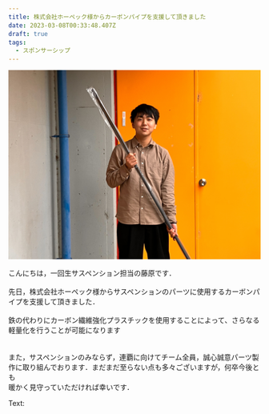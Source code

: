 ```yaml
---
title: 株式会社ホーペック様からカーボンパイプを支援して頂きました
date: 2023-03-08T00:33:48.407Z
draft: true
tags:
  - スポンサーシップ
---
```

![](17697875292007.jpg)

こんにちは，一回生サスペンション担当の藤原です．\
\
先日，株式会社ホーペック様からサスペンションのパーツに使用するカーボンパイプを支援して頂きました．\
\
鉄の代わりにカーボン繊維強化プラスチックを使用することによって、さらなる軽量化を行うことが可能になります\
\
\
また，サスペンションのみならず，連覇に向けてチーム全員，誠心誠意パーツ製作に取り組んでおります．まだまだ至らない点も多々ございますが，何卒今後とも\
暖かく見守っていただければ幸いです．

T﻿ext:

[](https://www.hopec.jp/)